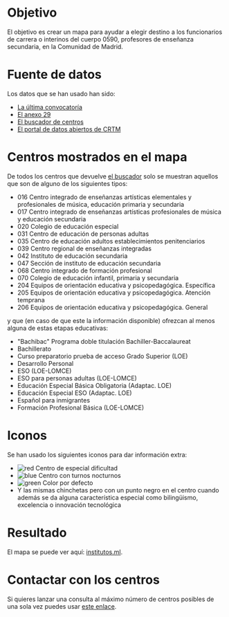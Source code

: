 # Objetivo

El objetivo es crear un mapa para ayudar a elegir destino
a los funcionarios de carrera o interinos del cuerpo 0590,
profesores de enseñanza secundaria, en la Comunidad de Madrid.

# Fuente de datos

Los datos que se han usado han sido:

* [La última convocatoría](http://www.madrid.org/cs/Satellite?c=EDRH_Generico_FA&cid=1354540246227&pagename=PortalEducacionRRHH%2FEDRH_Generico_FA%2FEDRH_generico)
* [El anexo 29](http://www.madrid.org/cs/Satellite?blobcol=urldata&blobheader=application%2Fpdf&blobheadername1=Content-disposition&blobheadername2=cadena&blobheadervalue1=filename%3DAnexo+29.pdf&blobheadervalue2=language%3Des%26site%3DPortalEducacionRRHH&blobkey=id&blobtable=MungoBlobs&blobwhere=1310723140345&ssbinary=true)
* [El buscador de centros](http://www.madrid.org/wpad_pub/run/j/BusquedaAvanzada.icm)
* [El portal de datos abiertos de CRTM](https://data-crtm.opendata.arcgis.com/)

# Centros mostrados en el mapa

De todos los centros que devuelve [el buscador](http://www.madrid.org/wpad_pub/run/j/BusquedaAvanzada.icm) solo se muestran
aquellos que son de alguno de los siguientes tipos:

* 016 Centro integrado de enseñanzas artísticas elementales y profesionales de música, educación primaria y secundaria
* 017 Centro integrado de enseñanzas artísticas profesionales de música y educación secundaria
* 020 Colegio de educación especial
* 031 Centro de educación de personas adultas
* 035 Centro de educación adultos establecimientos penitenciarios
* 039 Centro regional de enseñanzas integradas
* 042 Instituto de educación secundaria
* 047 Sección de instituto de educación secundaria
* 068 Centro integrado de formación profesional
* 070 Colegio de educación infantil, primaria y secundaria
* 204 Equipos de orientación educativa y psicopedagógica. Específica
* 205 Equipos de orientación educativa y psicopedagógica. Atención temprana
* 206 Equipos de orientación educativa y psicopedagógica. General

y que (en caso de que este la información disponible) ofrezcan al menos alguna de estas etapas educativas:

* "Bachibac" Programa doble titulación Bachiller-Baccalaureat
* Bachillerato
* Curso preparatorio prueba de acceso Grado Superior (LOE)
* Desarrollo Personal
* ESO (LOE-LOMCE)
* ESO para personas adultas (LOE-LOMCE)
* Educación Especial Básica Obligatoria (Adaptac. LOE)
* Educación Especial ESO (Adaptac. LOE)
* Español para inmigrantes
* Formación Profesional Básica (LOE-LOMCE)

# Iconos

Se han usado los siguientes iconos para dar información extra:

* ![red](https://maps.google.com/mapfiles/ms/micons/red.png) Centro de especial dificultad
* ![blue](https://maps.google.com/mapfiles/ms/micons/blue.png) Centro con turnos nocturnos
* ![green](https://maps.google.com/mapfiles/ms/micons/green.png) Color por defecto
* Y las mismas chinchetas pero con un punto negro en el centro
cuando además se da alguna característica especial como
bilingüismo, excelencia o innovación tecnológica

# Resultado

El mapa se puede ver aquí: [institutos.ml](https://institutos.ml).

# Contactar con los centros

Si quieres lanzar una consulta al máximo número de centros posibles de una
sola vez puedes usar [este enlace](mailto:?bcc=cp.sanblas.ajalvir@educa.madrid.org;ies.complutense.alcala@educa.madrid.org;ies.alonsodeavellan.alcala@educa.madrid.org;ies.machado.alcala@educa.madrid.org;ies.ginerdelosrios.alcobendas@educa.madrid.org;ies.domenicoscarlat.aranjuez@educa.madrid.org;cpee.principedeasturias.aranjuez@educa.madrid.org;ies.jorgemanrique.trescantos@educa.madrid.org;ies.elcarrascal.arganda@educa.madrid.org;cp.juanramonjimenez.becerril@educa.madrid.org;cp.principedonfelipe.boadilla@educa.madrid.org;cp.sansebastian.elboalo@educa.madrid.org;cp.eugeniomuro.cadalso@educa.madrid.org;cp.garcialorca.camarma@educa.madrid.org;cp.suarezsomonte.cenicientos@educa.madrid.org;ies.juancarlosprimero.ciempozuelos@educa.madrid.org;cp.villadecobena.cobena@educa.madrid.org;ies.marquesdesantil.colmenarviejo@educa.madrid.org;ies.jaimeferran.colladovillalba@educa.madrid.org;ies.miguelcatalan.coslada@educa.madrid.org;cp.martinagarcia.fuenteelsaz@educa.madrid.org;ies.puigadam.getafe@educa.madrid.org;ies.alarnes.getafe@educa.madrid.org;ies.churriguera.leganes@educa.madrid.org;ies.luisvives.leganes@educa.madrid.org;ies.mariazambrano.leganes@educa.madrid.org;ies.cervantes.madrid@educa.madrid.org;cpee.poncedeleon.madrid@educa.madrid.org;cpee.mariasoriano.madrid@educa.madrid.org;ies.elespinillo.madrid@educa.madrid.org;ies.valdebernardo.madrid@educa.madrid.org;ies.santateresa.madrid@educa.madrid.org;ies.santamarca.madrid@educa.madrid.org;ies.santaengracia.madrid@educa.madrid.org;ies.ortegaygasset.madrid@educa.madrid.org;ies.emiliocastelar.madrid@educa.madrid.org;ies.arciprestedehita.madrid@educa.madrid.org;ies.sancristobal.madrid@educa.madrid.org;ies.rodriguezdevalcarcel.madrid@educa.madrid.org;ies.joaquinturina.madrid@educa.madrid.org;ies.sanfernando.madrid@educa.madrid.org;ies.tirsodemolina.madrid@educa.madrid.org;ies.lopedevega.madrid@educa.madrid.org;ies.barajas.madrid@educa.madrid.org;ies.gregoriomaranon.madrid@educa.madrid.org;ies.barriosimancas.madrid@educa.madrid.org;ies.lapaloma.madrid@educa.madrid.org;ies.condedeorgaz.madrid@educa.madrid.org;ies.carlostercero.madrid@educa.madrid.org;ies.sanblas.madrid@educa.madrid.org;ies.gomezmoreno.madrid@educa.madrid.org;ies.reypastor.madrid@educa.madrid.org;ies.vallecasuno.madrid@educa.madrid.org;ies.tiernogalvan.madrid@educa.madrid.org;ies.piobaroja.madrid@educa.madrid.org;ies.parquealuche.madrid@educa.madrid.org;ies.eijogaray.madrid@educa.madrid.org;ies.almudena.madrid@educa.madrid.org;ies.tetuan.madrid@educa.madrid.org;ies.cardenalherrera.madrid@educa.madrid.org;ies.beatrizgalindo.madrid@educa.madrid.org;ies.isabellacatolica.madrid@educa.madrid.org;ies.juandelacierva.madrid@educa.madrid.org;ies.cardenalcisnero.madrid@educa.madrid.org;ies.sanisidro.madrid@educa.madrid.org;ies.emperatrizmaria.madrid@educa.madrid.org;ies.calderondelabar.madrid@educa.madrid.org;ies.vistaalegre.madrid@educa.madrid.org;cpee.princesasofia.madrid@educa.madrid.org;cpee.franciscodelpozo.madrid@educa.madrid.org;cpee.goyeneche.madrid@educa.madrid.org;ies.pacifico.madrid@educa.madrid.org;ies.palomerasvallecas.madrid@educa.madrid.org;ies.garciamorato.madrid@educa.madrid.org;ies.grancapitan.madrid@educa.madrid.org;ies.carmenmartingai.moralzarzal@educa.madrid.org;ies.ciudadescolar.madrid@educa.madrid.org;cp.vicentealeixandre.miraflores@educa.madrid.org;ies.felipetrigo.mostoles@educa.madrid.org;ies.carmenmartingai.navalcarnero@educa.madrid.org;cp.isabellacatolica.navas@educa.madrid.org;cp.goyeneche.nuevobaztan@educa.madrid.org;cp.losangeles.pozuelodealarcon@educa.madrid.org;ies.gerardodiego.pozuelodealarcon@educa.madrid.org;ies.vegadeljarama.sanfernando@educa.madrid.org;ies.joanmiro.sansebastian@educa.madrid.org;ies.isaacperal.torrejondeardoz@educa.madrid.org;ies.lasveredillas.torrejondeardoz@educa.madrid.org;ies.altojarama.torrelaguna@educa.madrid.org;cp.cervantes.valdilecha@educa.madrid.org;ies.victoria.villarejo@educa.madrid.org;ies.felipesegundo.madrid@educa.madrid.org;ies.vicentealeixand.pinto@educa.madrid.org;ies.loscastillos.alcorcon@educa.madrid.org;cpee.vicenteferrer.sansebastian@educa.madrid.org;ies.arquitectopedro.alcala@educa.madrid.org;ies.mariamoliner.coslada@educa.madrid.org;ies.dionisioaguado.fuenlabrada@educa.madrid.org;ies.butarque.leganes@educa.madrid.org;ies.avenidadelostor.madrid@educa.madrid.org;ies.larra.madrid@educa.madrid.org;ies.laestrella.madrid@educa.madrid.org;ies.sanjuanbautista.madrid@educa.madrid.org;ies.jaimevera.madrid@educa.madrid.org;ies.manueldefalla.mostoles@educa.madrid.org;ies.uno.lasrozas@educa.madrid.org;ies.torrenteballest.sansebastian@educa.madrid.org;ies.ramirodemaeztu.madrid@educa.madrid.org;ies.juandeherrera.sanlorenzo@educa.madrid.org;cpee.vallecas.madrid@educa.madrid.org;cpee.inmaculadaconcepcion.madrid@educa.madrid.org;cepa.getafe@educa.madrid.org;cepa.moratalaz.madrid@educa.madrid.org;cepa.aluche.madrid@educa.madrid.org;ies.fortuny.madrid@educa.madrid.org;ies.ciudaddelospoetas.madrid@educa.madrid.org;ies.ramonycajal.madrid@educa.madrid.org;ies.delibes.madrid@educa.madrid.org;ies.celestinomutis.madrid@educa.madrid.org;ies.damasoalonso.madrid@educa.madrid.org;cepa.mostoles@educa.madrid.org;ies.humanejos.parla@educa.madrid.org;ies.leonfelipe.torrejondeardoz@educa.madrid.org;ies.pradodesantodomingo.alcorcon@educa.madrid.org;ies.arturosoria.madrid@educa.madrid.org;ies.mateoaleman.alcala@educa.madrid.org;ies.galileogalilei.alcorcon@educa.madrid.org;ies.blasdeotero.madrid@educa.madrid.org;ies.sanmateo.madrid@educa.madrid.org;ies.marianapineda.madrid@educa.madrid.org;ies.magerit.madrid@educa.madrid.org;ies.lasmusas.madrid@educa.madrid.org;ies.barriodebilbao.madrid@educa.madrid.org;ies.leonardodavinci.madrid@educa.madrid.org;ies.hosteleria.madrid@educa.madrid.org;ies.arquitectoperid.leganes@educa.madrid.org;ies.ciudaddejaen.madrid@educa.madrid.org;ies.leonardodavinci.majadahonda@educa.madrid.org;ies.tiernogalvan.parla@educa.madrid.org;cepa.maramarillo.madrid@educa.madrid.org;cepa.sampedro.madrid@educa.madrid.org;cepa.laalbufera.madrid@educa.madrid.org;cpee.picasso.alcala@educa.madrid.org;ies.alamedadeosuna.madrid@educa.madrid.org;ies.malasana.mostoles@educa.madrid.org;cpee.montessori.parla@educa.madrid.org;cp.cervantes.alcorcon@educa.madrid.org;ies.jovellanos.fuenlabrada@educa.madrid.org;ies.sanisidoro.madrid@educa.madrid.org;ies.alonsoquijano.alcala@educa.madrid.org;ies.sampedro.trescantos@educa.madrid.org;ies.juandevillanuev.madrid@educa.madrid.org;ies.ladehesilla.cercedilla@educa.madrid.org;cpee.severoochoa.alcorcon@educa.madrid.org;cpee.unamuno.mostoles@educa.madrid.org;cepa.sanfernandodehenares@educa.madrid.org;cepa.fuenlabrada@educa.madrid.org;cpee.infantaelena.madrid@educa.madrid.org;ies.laarboleda.alcorcon@educa.madrid.org;ies.lapoveda.arganda@educa.madrid.org;ies.angelcorella.colmenarviejo@educa.madrid.org;ies.tiernogalvan.leganes@educa.madrid.org;ies.ciudaddelosangeles.madrid@educa.madrid.org;ies.rosachacel.madrid@educa.madrid.org;ies.antoniodomingue.madrid@educa.madrid.org;ies.joaquinrodrigo.madrid@educa.madrid.org;ies.pradolongo.madrid@educa.madrid.org;ies.reyfernando.sanfernando@educa.madrid.org;ies.victoriakent.torrejondeardoz@educa.madrid.org;ies.velazquez.torrelodones@educa.madrid.org;cpee.joanmiro.madrid@educa.madrid.org;cpee.alfonsodecimo.leganes@educa.madrid.org;cpee.guadarrama.coslada@educa.madrid.org;cepa.alcala@educa.madrid.org;ies.lapaz.alcobendas@educa.madrid.org;ies.luisbunuel.alcorcon@educa.madrid.org;ies.alberti.coslada@educa.madrid.org;ies.salvadordali.leganes@educa.madrid.org;ies.sigloveintiuno.leganes@educa.madrid.org;ies.mirasierra.madrid@educa.madrid.org;ies.tomasyvaliente.madrid@educa.madrid.org;ies.islasfilipinas.madrid@educa.madrid.org;ies.luisbunuel.mostoles@educa.madrid.org;ies.narcismonturiol.parla@educa.madrid.org;ies.jaimeferran.sanfernando@educa.madrid.org;cepa.coslada@educa.madrid.org;cepa.colmenarviejo@educa.madrid.org;cepa.pinto@educa.madrid.org;cepa.daoizyvelarde.madrid@educa.madrid.org;ies.mariademolina.madrid@educa.madrid.org;ies.newton.madrid@educa.madrid.org;ies.isidradeguzman.alcala@educa.madrid.org;ies.severoochoa.alcobendas@educa.madrid.org;ies.parquelisboa.alcorcon@educa.madrid.org;ies.laserna.fuenlabrada@educa.madrid.org;ies.lafortuna.leganes@educa.madrid.org;ies.claracampoamor.mostoles@educa.madrid.org;ies.velazquez.mostoles@educa.madrid.org;ies.manuelelkinpatarroyo.parla@educa.madrid.org;ies.camilojosecela.pozuelodealarcon@educa.madrid.org;ies.villadevaldemoro.valdemoro@educa.madrid.org;ies.alpajes.aranjuez@educa.madrid.org;cpee.laquinta.madrid@educa.madrid.org;ies.mariadezayas.majadahonda@educa.madrid.org;cpee.juanveintitres.fuenlabrada@educa.madrid.org;cpee.penalara.colladovillalba@educa.madrid.org;cp.santodomingo.algete@educa.madrid.org;ies.cardenalcisnero.alcala@educa.madrid.org;ies.alkalanahar.alcala@educa.madrid.org;ies.josefinaaldecoa.alcorcon@educa.madrid.org;ies.grandecovian.arganda@educa.madrid.org;ies.carobaroja.fuenlabrada@educa.madrid.org;ies.salvadorallende.fuenlabrada@educa.madrid.org;ies.lagunadejoatzel.getafe@educa.madrid.org;ies.albeniz.leganes@educa.madrid.org;ies.marquesdesuanze.madrid@educa.madrid.org;ies.julioverne.leganes@educa.madrid.org;ies.salvadordali.madrid@educa.madrid.org;ies.garciamarquez.madrid@educa.madrid.org;ies.villablanca.madrid@educa.madrid.org;ies.carlosbousono.majadahonda@educa.madrid.org;ies.losrosales.mostoles@educa.madrid.org;ies.benjaminrua.mostoles@educa.madrid.org;ies.gongora.torrejondeardoz@educa.madrid.org;ies.alsatt.algete@educa.madrid.org;ies.aldebaran.alcobendas@educa.madrid.org;ies.becquer.algete@educa.madrid.org;ies.carpediem.chinchon@educa.madrid.org;ies.josehierro.getafe@educa.madrid.org;ies.leonfelipe.getafe@educa.madrid.org;ies.guadarrama@educa.madrid.org;ies.sannicasio.leganes@educa.madrid.org;ies.iturralde.madrid@educa.madrid.org;ies.villadevallecas.madrid@educa.madrid.org;ies.sanjuandelacruz.pozuelodealarcon@educa.madrid.org;ies.burgoiecheverria.lasrozas@educa.madrid.org;ies.juliopalacios.sansebastian@educa.madrid.org;cpee.miguelhernandez.colmenarviejo@educa.madrid.org;ies.agora.alcobendas@educa.madrid.org;ies.elpinar.alcorcon@educa.madrid.org;ies.maximotrueba.boadilla@educa.madrid.org;ies.lacabrera@educa.madrid.org;ies.antoniogaudi.coslada@educa.madrid.org;ies.altair.getafe@educa.madrid.org;ies.juanadecastilla.madrid@educa.madrid.org;ies.delibes.mejorada@educa.madrid.org;ies.angelysern.navalcarnero@educa.madrid.org;ies.lalaguna.parla@educa.madrid.org;ies.laslagunas.rivas@educa.madrid.org;ies.palasatenea.torrejondeardoz@educa.madrid.org;ies.calatalifa.villaviciosa@educa.madrid.org;ies.lascanteras.colladovillalba@educa.madrid.org;ies.satafi.getafe@educa.madrid.org;ies.ignacioellacuria.alcala@educa.madrid.org;ies.mariaguerrero.colladovillalba@educa.madrid.org;ies.neruda.leganes@educa.madrid.org;ies.garciamarquez.leganes@educa.madrid.org;ies.joaquinaraujo.fuenlabrada@educa.madrid.org;ies.doloresibarruri.fuenlabrada@educa.madrid.org;ies.antoniolopezgarcia.getafe@educa.madrid.org;ies.margaritasalas.majadahonda@educa.madrid.org;ies.antoniogala.mostoles@educa.madrid.org;ies.miguelhernandez.mostoles@educa.madrid.org;ies.antoniolopez.trescantos@educa.madrid.org;ies.itaca.alcorcon@educa.madrid.org;cp.velazquez.fuenlabrada@educa.madrid.org;ies.albeniz.alcala@educa.madrid.org;ies.luisbraille.coslada@educa.madrid.org;ies.infantaelena.galapagar@educa.madrid.org;ies.icaro.getafe@educa.madrid.org;ies.santaeugenia.madrid@educa.madrid.org;ies.europa.mostoles@educa.madrid.org;ies.antoniodenebrija.mostoles@educa.madrid.org;ies.valleinclan.torrejondeardoz@educa.madrid.org;cepa.arganda@educa.madrid.org;cepa.sanlorenzo@educa.madrid.org;cepa.panbendito.madrid@educa.madrid.org;cepa.tetuan.madrid@educa.madrid.org;cepa.fuencarral.madrid@educa.madrid.org;cepa.entrevias.madrid@educa.madrid.org;ies.rosachacel.colmenarviejo@educa.madrid.org;ies.victoriakent.fuenlabrada@educa.madrid.org;ies.picasso.pinto@educa.madrid.org;ies.juandemairena.sansebastian@educa.madrid.org;cepa.villaverde.madrid@educa.madrid.org;cepa.canillejas.madrid@educa.madrid.org;cepa.pabloguzman.madrid@educa.madrid.org;ies.carmenconde.lasrozas@educa.madrid.org;ies.garciaberlanga.coslada@educa.madrid.org;cepa.vistaalegre.madrid@educa.madrid.org;cepa.vallecas.madrid@educa.madrid.org;cepa.paracuellos@educa.madrid.org;cepa.torresdelaalameda@educa.madrid.org;cepa.villarejodesalvanes@educa.madrid.org;cepa.sanmartindevaldeiglesias@educa.madrid.org;ies.rayuela.mostoles@educa.madrid.org;ies.elolivo.parla@educa.madrid.org;ies.maranon.alcala@educa.madrid.org;ies.duquederivas.rivas@educa.madrid.org;ies.anselmolorenzo.sanmartindelavega@educa.madrid.org;cepa.torrelaguna@educa.madrid.org;ies.quevedo.madrid@educa.madrid.org;ies.losolivos.mejorada@educa.madrid.org;ies.manueldefalla.coslada@educa.madrid.org;ies.villarejo@educa.madrid.org;ies.lazarocardenas.colladovillalba@educa.madrid.org;cepa.cidcampeador.madrid@educa.madrid.org;cepa.ciudadlineal.madrid@educa.madrid.org;cepa.colladovillalba@educa.madrid.org;cepa.oporto.madrid@educa.madrid.org;cepa.losrosales.madrid@educa.madrid.org;cepa.vicalvaro.madrid@educa.madrid.org;cepa.dulcechacon.madrid@educa.madrid.org;cepa.torrejondeardoz@educa.madrid.org;cepa.alcorcon@educa.madrid.org;cepa.aranjuez@educa.madrid.org;cepa.leganes@educa.madrid.org;cepa.gloriafuertes.navalcarnero@educa.madrid.org;cepa.parla@educa.madrid.org;cepa.valdemoro@educa.madrid.org;cepa.mancomunidadsuroeste.grinon@educa.madrid.org;cepa.elmolar@educa.madrid.org;cepa.arganzuela.madrid@educa.madrid.org;cepa.lasrozas@educa.madrid.org;ies.goya.madrid@educa.madrid.org;ies.pedrodetolosa.sanmartindevaldeiglesias@educa.madrid.org;cepa.moncloa.madrid@educa.madrid.org;cepa.sanmartindelavega@educa.madrid.org;ies.sendagaliana.torres@educa.madrid.org;ies.humanes.humanes@educa.madrid.org;ies.avalon.valdemoro@educa.madrid.org;ies.valmayor.valdemorillo@educa.madrid.org;ies.madridsur.madrid@educa.madrid.org;ies.atenea.alcala@educa.madrid.org;ies.alpedrete.alpedrete@educa.madrid.org;ies.franciscoayala.hoyodemanzanares@educa.madrid.org;ies.ignacioaldecoa.getafe@educa.madrid.org;ies.maestrojmleonet.villadelprado@educa.madrid.org;sies.carpediem.colmenardeoreja@educa.madrid.org;sies.anselmolorenzo.morata@educa.madrid.org;ies.lasencinas.villanuevadelacanada@educa.madrid.org;ies.grinon.grinon@educa.madrid.org;ies.sanagustin.sanagustin@educa.madrid.org;ies.canadareal.galapagar@educa.madrid.org;ies.elescorial.elescorial@educa.madrid.org;cepa.orcasitas.madrid@educa.madrid.org;cepa.joaquinsorolla.madrid@educa.madrid.org;ies.europa.rivas@educa.madrid.org;ies.colmenarejo@educa.madrid.org;ies.principefelipe.madrid@educa.madrid.org;ies.garcialorca.lasrozas@educa.madrid.org;ies.gabrielamistral.arroyomolinos@educa.madrid.org;ies.alfonsomoreno.brunete@educa.madrid.org;ies.gabrielcisneros.mostoles@educa.madrid.org;ies.sevillalanueva.sevilla@educa.madrid.org;ies.villanuevadelpardillo@educa.madrid.org;ies.cervantes.mostoles@educa.madrid.org;ies.profesorjulioperez.rivas@educa.madrid.org;cepa.josehierro.alcala@educa.madrid.org;cepa.claracampoamor.alcala@educa.madrid.org;cepa.alonsoquijano.valdemoro@educa.madrid.org;cepa.alborada.navalcarnero@educa.madrid.org;cepa.yucatan.soto@educa.madrid.org;cepa.dulcechacon.aranjuez@educa.madrid.org;cp.elencinar.torrelodones@educa.madrid.org;cp.mariamoliner.villanuevadelacanada@educa.madrid.org;ies.lasamericas.parla@educa.madrid.org;ies.anammatute.velilla@educa.madrid.org;ies.gasparsanz.meco@educa.madrid.org;ies.adolfosuarez.paracuellos@educa.madrid.org;ies.renacimiento.madrid@educa.madrid.org;cepa.rivas@educa.madrid.org;cepa.mariovargasllosa.majadahonda@educa.madrid.org;cepa.pozuelodealarcon@educa.madrid.org;ies.sierradeguadarrama.soto@educa.madrid.org;cepa.lasrosas.madrid@educa.madrid.org;cpee.monteabantos.lasrozas@educa.madrid.org;ies.numancia.madrid@educa.madrid.org;ies.hosteleria.alcala@educa.madrid.org;ies.josesaramago.arganda@educa.madrid.org;ies.atenea.sansebastian@educa.madrid.org;ies.arquitectoventurarodriguez.boadilla@educa.madrid.org;ies.josesaramago.majadahonda@educa.madrid.org;ies.barrioloranca.fuenlabrada@educa.madrid.org;ies.elalamo.elalamo@educa.madrid.org;ies.migueldelibes.torrejondelacalzada@educa.madrid.org;ies.sabinofernandezcampo.robledo@educa.madrid.org;cepa.centro.madrid@educa.madrid.org;cepa.lamesta.villanuevadelacanada@educa.madrid.org;cepa.galapagar@educa.madrid.org;cepa.torrelodones@educa.madrid.org;cepa.buitrago@educa.madrid.org;cp.salvadordali.fuenlabrada@educa.madrid.org;cp.elcantizal.lasrozas@educa.madrid.org;ies.lazarocarreter.alcala@educa.madrid.org;ies.migueldecervantes.daganzo@educa.madrid.org;ies.donpelayo.villalbilla@educa.madrid.org;cim.sanlorenzo@educa.madrid.org;cepa.sansebastian@educa.madrid.org;cepa.sierradeguadarrama.colladomediano@educa.madrid.org;ies.santiagorusinol.aranjuez@educa.madrid.org;ies.maestromatiasbravo.valdemoro@educa.madrid.org;ies.franciscoumbral.ciempozuelos@educa.madrid.org;ies.villaverde.madrid@educa.madrid.org;cp.adolfosuarez.madrid@educa.madrid.org;ies.antares.rivas@educa.madrid.org;ies.luisgarciaberlanga.guadalix@educa.madrid.org;cp.principesdeasturias.pozuelodealarcon@educa.madrid.org;sies.africa.moraleja@educa.madrid.org;ies.gonzaloanes.colladomediano@educa.madrid.org;cim.morenotorroba.madrid@educa.madrid.org;sies.lapoveda.camporeal@educa.madrid.org;crei.scorazon.madrid@educa.madrid.org;ies.calderon.pinto@educa.madrid.org;cp.santoangeldelaguarda.chapineria@educa.madrid.org;ies.fernangomez.humanes@educa.madrid.org;cifp.simoneortega.mostoles@educa.madrid.org;cpee.sorjuanainesdelacruz.fuenlabrada@educa.madrid.org;ies.jimenamenendezpidal.fuenlabrada@educa.madrid.org;cp.maestrorodrigo.aranjuez@educa.madrid.org;cp.beethoven.torrejondeardoz@educa.madrid.org;ies.carpediem.fuenlabrada@educa.madrid.org;ies.nicolascopernico.parla@educa.madrid.org;ies.cortesdecadiz.elmolar@educa.madrid.org;ies.lasenda.getafe@educa.madrid.org;ies.pedroduque.leganes@educa.madrid.org;ies.manuelfragairibarne.madrid@educa.madrid.org;cp.puertadelasierra.venturada@educa.madrid.org;ies.jorgeguillen.alcorcon@educa.madrid.org;ies.gonzalochacon.arroyomolinos@educa.madrid.org;ies.lopezaranguren.fuenlabrada@educa.madrid.org;ies.neilarmstrong.valdemoro@educa.madrid.org;ies.pedrosalinas.madrid@educa.madrid.org;ies.menendezpelayo.getafe@educa.madrid.org;ies.juangris.mostoles@educa.madrid.org;ies.elcanaveral.mostoles@educa.madrid.org;ies.franciscoayala.madrid@educa.madrid.org;ies.rafaelfruhbeckdeburgos.leganes@educa.madrid.org;sies.humanes.cubasdelasagra@educa.madrid.org;ies.josegarcianieto.lasrozas@educa.madrid.org;cpee.ramonycajal.getafe@educa.madrid.org;ies.alfredokraus.madrid@educa.madrid.org;ies.juanramonjimenez.madrid@educa.madrid.org;sies.luisdegongora.loeches@educa.madrid.org;ies.mariarodrigo.madrid@educa.madrid.org;sies.jlsampedro.trescantos@educa.madrid.org;ies.malalayousafzai.madrid@educa.madrid.org;ies.simoneveil.paracuellos@educa.madrid.org;ies.africa.fuenlabrada@educa.madrid.org;ies.federicamontsen.fuenlabrada@educa.madrid.org;ies.isabellacatolica.boadilla@educa.madrid.org;sies.alcobendasv.alcobendas@educa.madrid.org;ies.elisasorianofischer.getafe@educa.madrid.org;ies.forges.madrid@educa.madrid.org;cpee.rosaparks.coslada@educa.madrid.org;ies.anafrank.madrid@educa.madrid.org;ies.juanbautistamonegro.torrejondeardoz@educa.madrid.org;eoep.tetuan.madrid@educa.madrid.org;eoep.moncloa.madrid@educa.madrid.org;eoep.arganzuela.madrid@educa.madrid.org;eoep.latina.madrid@educa.madrid.org;eoep.carabanchel.madrid@educa.madrid.org;eoep.villaverde.madrid@educa.madrid.org;eoep.puentevallecas.madrid@educa.madrid.org;eoep.moratalaz.madrid@educa.madrid.org;eoep.sanblas.madrid@educa.madrid.org;eoep.hortaleza.madrid@educa.madrid.org;eoep.retiro.madrid@educa.madrid.org;eoep.alcala@educa.madrid.org;eoep.arganda@educa.madrid.org;eoep.coslada@educa.madrid.org;eoep.torrejondeardoz@educa.madrid.org;eoep.alcorcon@educa.madrid.org;eoep.aranjuez@educa.madrid.org;eoep.fuenlabrada@educa.madrid.org;eoep.getafe@educa.madrid.org;eoep.leganes@educa.madrid.org;eoep.mostoles@educa.madrid.org;eoep.navalcarnero@educa.madrid.org;eoep.parla@educa.madrid.org;eoep.sanmartindevaldeiglesias@educa.madrid.org;eoep.colladovillalba@educa.madrid.org;eoep.pozuelodealarcon@educa.madrid.org;eoep.villanuevadelacanada@educa.madrid.org;eoep.alcobendas@educa.madrid.org;eoep.colmenarviejo@educa.madrid.org;eoep.lacabrera@educa.madrid.org;eoep.villarejo@educa.madrid.org;eoep.at.hortaleza@educa.madrid.org;eoep.at.latina@educa.madrid.org;eoep.at.puentevallecas@educa.madrid.org;eoep.at.sanblas@educa.madrid.org;eoep.at.tetuan@educa.madrid.org;eoep.at.villavallecas@educa.madrid.org;eoep.at.villaverde@educa.madrid.org;eoep.at.sansebastian@educa.madrid.org;eoep.at.lacabrera@educa.madrid.org;eoep.at.colmenarviejo@educa.madrid.org;eoep.at.fuenlabrada@educa.madrid.org;eoep.at.getafe@educa.madrid.org;eoep.at.leganes@educa.madrid.org;eoep.at.mostoles@educa.madrid.org;eoep.at.navalcarnero@educa.madrid.org;eoep.at.alcala@educa.madrid.org;eoep.at.arganda@educa.madrid.org;eoep.at.sanfernando@educa.madrid.org;eoep.at.torrelodones@educa.madrid.org;eoep.at.villanuevadelacanada@educa.madrid.org;eoep.visuales.madrid@educa.madrid.org;eoep.auditivas.madrid@educa.madrid.org;eoep.alteracionesdesarrollo.madrid@educa.madrid.org;eoep.motoricas.madrid@educa.madrid.org;eoep.at.parla@educa.madrid.org;eoep.at.alcorcon@educa.madrid.org;eoep.at.pozuelodealarcon@educa.madrid.org;eoep.at.aranjuez@educa.madrid.org;eoep.lasrozas@educa.madrid.org;eoep.guadarrama@educa.madrid.org;eoep.at.sanmartindevaldeiglesias@educa.madrid.org;eoep.sansebastian@educa.madrid.org&subject=Consulta%20en%20relacción%20al%20concurso%20de%20traslados).
